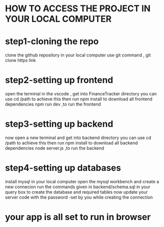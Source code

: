 # HOW TO ACCESS THE PROJECT IN YOUR LOCAL COMPUTER

# step1-cloning the repo
clone the github repository in your local computer use git command ,
git clone https link

# step2-setting up frontend
open the terminal in the vscode , get into FinanceTracker directory you can use 
cd /path to achieve this 
then run npm install to download all frontend dependencies
 npm run dev ,to run the frontend

# step3-setting up backend
now open a new terminal and get into backend directory you can use
cd /path to achieve this 
then run npm install to download all backend dependencies
node server.js ,to run the backend

# step4-setting up databases 
install mysql in your local computer 
open the mysql workbench and create a new connecion 
run the commands given in backend/schema.sql in your query box to create the database and required tables 
now update your server code with the password -set by you while creating the connection

# your app is all set to run in browser




